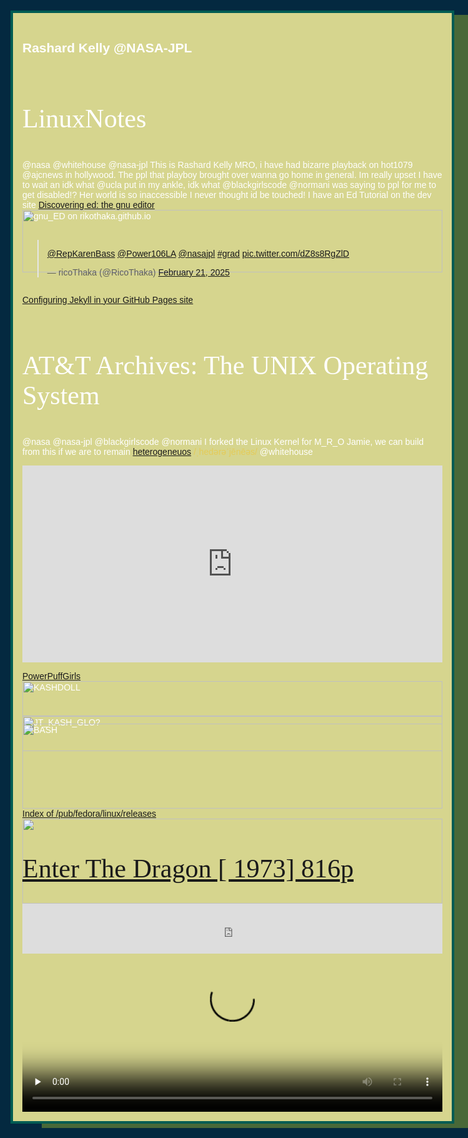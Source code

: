 <html>

<style>
@import url('https://fonts.googleapis.com/css2?family=Bungee&family=Kanit:ital,wght@0,100;0,200;0,300;0,400;0,500;0,600;0,700;0,800;0,900;1,100;1,200;1,300;1,400;1,500;1,600;1,700;1,800;1,900&display=swap');

/*

font-family: 'Bungee', cursive;
font-family: 'Kanit', sans-serif;
*/


html {
  background: #042940;
  
}
body {
	padding:0px;
  font-family: 'Kanit', sans-serif;
  text-align:center;
  color:white;
  word-break: break-word;
	}
  #Content {
    display: grid;
    width: 70vw;
height:auto;
    font-family: 'Kanit', sans-serif;
    margin: 20px auto;
    text-align: left;
    padding: 15px;
    border: 4px solid #005C53;
    background-color: #D6D58E;
    box-shadow: 50px 7px #DBF22750;
  }
h1 {
  font-family: 'Bungee', cursive;
  font-size: 3em;
}


iframe {
  width: 100%;
  display: block;
  text-align: center;
}
	


img {
  width:100%;
}

#post_content {
  
}

/* Animate the size, outside */
.pulse:hover, 
.pulse:focus {
  animation: pulse 1s;
  box-shadow: 0 0 0 2em transparent;
}

@keyframes pulse {
  0% { box-shadow: 0 0 0 0 var(--hover); }
}


/* ------------- */
	
.some-page-wrapper {
  margin: 1px;
  background-color: ##23b2ff;
}

.row {
  display: flex;
  flex-direction: row;
  flex-wrap: wrap;
  width: 100%;
}

.column {
  display: flex;
  flex-direction: column;
  flex-basis: 100%;
  flex: 1;
  overflow: hidden;
}

.double-column {
  display: flex;
  flex-direction: column;
  flex-basis: 100%;
  flex: 2;
  overflow: hidden;
}

.blue-column {
  background-color: #23ff32;
  
}

.green-column {
    
    background-color: #c9ff23;
}	
  /*

font-family: 'Bungee', cursive;
font-family: 'Kanit', sans-serif;
*/
  html {
    background: #042940;
  }

  

  .fill:hover,
  .fill:focus {
    box-shadow: inset 0 0 0 2em var(--hover);
  }

  .pulse:hover,
  .pulse:focus {
    animation: pulse 1s;
    box-shadow: 0 0 0 2em transparent;
  }

  @keyframes pulse {
    0% {
      box-shadow: 0 0 0 0 var(--hover);
    }
  }

  .close:hover,
  .close:focus {
    box-shadow:
      inset -3.5em 0 0 0 var(--hover),
      inset 3.5em 0 0 0 var(--hover);
  }

  .raise:hover,
  .raise:focus {
    box-shadow: 0 0.5em 0.5em -0.4em var(--hover);
    transform: translateY(-0.25em);
  }

  .up:hover,
  .up:focus {
    box-shadow: inset 0 -3.25em 0 0 var(--hover);
  }

  .slide:hover,
  .slide:focus {
    box-shadow: inset 6.5em 0 0 0 var(--hover);
  }

  .offset {
    box-shadow:
      0.3em 0.3em 0 0 var(--color),
      inset 0.3em 0.3em 0 0 var(--color);

    &:hover,
    &:focus {
      box-shadow:
        0 0 0 0 var(--hover),
        inset 6em 3.5em 0 0 var(--hover);
    }
  }

  $colors: (fill: #a972cb,
    pulse: #ef6eae,
    close: #ff7f82,
    raise: #ffa260,
    up: #e4cb58,
    slide: #8fc866,
    offset: #19bc8b);

  @each $button,
  $color in $colors {
    .#{$button} {
      --color: #{$color};
      --hover: #{adjust-hue($color, 45deg)};
    }
  }

  button {
    color: var(--color);
    transition: 0.25s;

    &:hover,
    &:focus {
      border-color: var(--hover);
      color: #fff;
    }
  }

  button {
    background: none;
    border: 2px solid;
    font: inherit;
    line-height: 1;
    margin: 0.5em;
    padding: 1em 2em;
  }

  h1 {
    font-weight: 400;
  }

  code {
    color: #e4cb58;
    font: inherit;
  }

 



  img {
    width: 100%;
  }

</style>
  <body>
    <main id="Content" markdown="1">

## Rashard Kelly @NASA-JPL
# LinuxNotes 


  @nasa @whitehouse @nasa-jpl This is Rashard Kelly MRO, i have had bizarre playback on hot1079 @ajcnews in hollywood. The ppl that playboy brought over wanna go home in general. Im really upset I have to wait an idk what @ucla put in my ankle, idk what @blackgirlscode @normani was saying to ppl for me to get disabled!? Her world is so inaccessible I never thought id be touched! I have an Ed Tutorial on the dev site 
[Discovering ed: the gnu editor](https://ricothaka.github.io/GNU-ed)
![gnu_ED on rikothaka.github.io](https://pbs.twimg.com/media/GlehG1bbwAEIUCA?format=jpg&name=large)

<blockquote class="twitter-tweet"><p lang="qme" dir="ltr"><a href="https://twitter.com/RepKarenBass?ref_src=twsrc%5Etfw">@RepKarenBass</a> <a href="https://twitter.com/Power106LA?ref_src=twsrc%5Etfw">@Power106LA</a> <a href="https://twitter.com/NASAJPL?ref_src=twsrc%5Etfw">@nasajpl</a> <a href="https://twitter.com/hashtag/grad?src=hash&amp;ref_src=twsrc%5Etfw">#grad</a> <a href="https://t.co/dZ8s8RgZlD">pic.twitter.com/dZ8s8RgZlD</a></p>&mdash; ricoThaka (@RicoThaka) <a href="https://twitter.com/RicoThaka/status/1893023150260301902?ref_src=twsrc%5Etfw">February 21, 2025</a></blockquote> <script async src="https://platform.twitter.com/widgets.js" charset="utf-8"></script>

[Configuring Jekyll in your GitHub Pages site](https://docs.github.com/en/pages/setting-up-a-github-pages-site-with-jekyll/about-github-pages-and-jekyll)

# AT&T Archives: The UNIX Operating System
@nasa @nasa-jpl @blackgirlscode @normani I forked the Linux Kernel for M_R_O Jamie, we can build from this if we are to remain [heterogeneuos](https://en.wikipedia.org/wiki/Homogeneity_and_heterogeneity) `/ˌhedərəˈjēnēəs/`  @whitehouse 
<iframe width="560" height="315" src="https://www.youtube.com/embed/tc4ROCJYbm0?si=dgjIU-Lykc63CG98" title="YouTube video player" frameborder="0" allow="accelerometer; autoplay; clipboard-write; encrypted-media; gyroscope; picture-in-picture; web-share" referrerpolicy="strict-origin-when-cross-origin" allowfullscreen></iframe>

[PowerPuffGirls](https://x.com/BubbleGumPop510/status/1723491903117922417)
 ![KASHDOLL](https://pbs.twimg.com/media/F-sSiK8aMAAQ2AC?format=jpg&name=large)
![JT_KASH_GLO?](https://pbs.twimg.com/media/GjOh-70aQAMkraB?format=jpg&name=large)

![BASH](https://bashlogo.com/img/logo/png/full_colored_light.png)
  [Index of /pub/fedora/linux/releases](https://dl.fedoraproject.org/pub/fedora/linux/releases/)
  <img src="https://images.genius.com/a1cb107c48d4cc842754b23e69ac9005.1000x617x1.jpg">
    <iframe style="border-radius:0px" src="https://open.spotify.com/embed/track/0z67oSdgxP2bjzv7ZBpO3x?utm_source=generator" width="100%" height="80" frameBorder="0" allowfullscreen="" allow="autoplay; clipboard-write; encrypted-media; fullscreen; picture-in-picture" loading="lazy"></iframe>

 # [Enter The Dragon [ 1973] 816p](https://en.wikipedia.org/wiki/Vertigo_(film))

<video controls preload="none" width="100%" height="auto" poster="https://i.etsystatic.com/29534914/r/il/0f268e/5497958111/il_794xN.5497958111_ivqi.jpg">

<source src="https://archive.org/download/cinema_bucanero_202306/Enter%20The%20Dragon%20%5B1973%5D816p.mp4" />

        Sorry, your browser doesn't support embedded videos, but don't worry, you can
<a href="https://archive.org/download/cinema_bucanero_202306/Enter%20The%20Dragon%20%5B1973%5D816p.mp4">download it</a>
        and watch it with your favorite video player!
      </video>
<img src="https://pbs.twimg.com/media/GHhryv7aUAEygHp?format=jpg&name=large" class="crt" />

# Android as a Linux device
<video controls src="https://raw.githubusercontent.com/ricoThaka/ricothaka.github.io/master/assets/video/gpfNLfVwUjnY2NBJ.mp4" poster="https://raw.githubusercontent.com/ricoThaka/ricothaka.github.io/717bdfc9eefe7dc338019b841635c555798a6edc/unixing/db0734b6-b4e2-4e28-be1b-30dff5fb66e05450003096811573599.jpg" width="100%">
        Sorry, your browser doesn't support embedded videos, but don't worry, you can
        <a href="https://raw.githubusercontent.com/ricoThaka/ricothaka.github.io/master/assets/video/gpfNLfVwUjnY2NBJ.mp4">download it</a>
        and watch it with your favorite video player!
      </video>
      <h1 id="sol-4185-left-navigation-camera">Sol 4185: Left Navigation Camera</h1>
      <h2 id="curiosity-raw-images">CURIOSITY RAW IMAGES</h2>
      <h3 id="broken-wheel">Broken wheel?</h3>

<p>This image was taken by Left Navigation Camera onboard <a href="https://mars.nasa.gov/msl/multimedia/raw-images/?order=sol+desc%2Cinstrument_sort+asc%2Csample_type_sort+asc%2C+date_taken+desc&amp;per_page=50&amp;page=0&amp;mission=msl">NASA’s Mars rover Curiosity</a> on Sol 4185 (2024-05-15 04:55:27 UTC).</p>
<h2>Mary J Blige :: Growing Pains</h2>
    See, today I'm havin' one of them days where
  
  I just don't wanna be bothered
  
  But it seems like you can't understand that
  
  Because it's your way or no way
  
  But check this out, it's my way today
  
  And I'm really, really sick and tired
  
  Of you steppin' into my little box
  
  When I just don't wanna be bothered, okay?
  
  So check this out
  
  I've had my way
  
  And I've had my share of ups and down
  
  I've been in trouble
  
  And I couldn't tell my ups from downs
  
  I've been your baby
  
  And I don't know why it don't seem like that no more
  
  Welcome to this new definition of love
  
  It ain't all roses
  
  Hey, flowers and posin'
  
  Hey, said it ain't all candy
  
  Hey, this love stuff is demanding
  
  Hey, said it ain't all roses
  
  Hey, flowers and posin'
  
  Hey, said it ain't all candy
  
  Hey, this love stuff is demanding
  
  Hey, sometimes I need a hug
  
  See, you, you just, you just wanna
  
  Really, really, really push all my buttons
  
  'Cause you Mr. Right and I'm Mrs. Wrong
  
  But right now today I feel like I'm-
  
  I'm the one gon' sing this song
  
  I'ma be Mrs. Right today
  
  It's my way or the highway
  
  But with you, there's just no gettin' around that
  
  I got to be bumpin' heads with you
  
  What's up with that?
  
  Listen, see
  
  I love my man
  
  And I know my place, I know my worth
  
  And I just can't stand
  
  To see myself as I hurt
  
  It's been a long time
  
  And I think that I can get a little more love from you
  
  I know some of y'all go through it to 'cause
  
  It ain't all roses
  
  Hey, flowers and posin'
  
  Hey, said it ain't all candy
  
  Hey, this love stuff is demanding
  
  Hey, said it ain't all roses
  
  Hey, flowers and posin'
  
  Hey, said it ain't all candy
  
  Hey, this love stuff is demanding
  
  Sometimes I need a hug
  
  Sometimes I just wish you just put your arms around me
  
  When I'm feelin' so, so, so very needy
  
  But instead you just turn your back
  
  And say, "Suck it up!"
  
  Oh, you don't know how I'm feelin' right now
  
  If you knew how I feel on the inside
  
  You wouldn't say suck it up
  
  Now what the... 'cause
  
  It ain't all roses
  
  Hey, flowers and posin'
  
  Hey, said it ain't all candy
  
  Hey, this love stuff is demanding
  
  Hey, said it ain't all roses (Ain't all roses)
  
  Hey, flowers and posin' (Flowers and posin')
  
  Hey, said it ain't all candy
  
  Hey, this love stuff is demanding
  
  Sometimes I need a hug
  
  It ain't all roses, you know?
  
  Everybody ask me how good it is
  
  It's great, love is great
  
  But when you just a mess yourself
  
  It ain't gon' be all roses
  
  'Cause you just want your time
  
  You wanna be selfish
  
  You know, you don't want nobody messin' with you
  
  You just wanna rip somebody's head off
  
  When they step to you with some
  
  "Oh you need some help boy, you need it to figure it out"
  
  You figure it out!
  
  You figure it out!
  
  You go figure it out!
  
  You suck it up!
  
  Hahaha
  <hr>
  ARTIST
    <br>
  Mary J. Blige
   </div>
  
  <div id="Content">
   
   <div class='row'>
   <div class='column'>
   <div class='blue-column'>
   <img src="https://i.ibb.co/bHzN2nZ/DEHi-Ji-A-LOVELY-Open-Mi-C.png" alt="Girl in a jacket" >
   </div>
   </div>
   <div class='column'>
   <div class='green-column'>
   <img src="https://i.ibb.co/bHzN2nZ/DEHi-Ji-A-LOVELY-Open-Mi-C.png" alt="Girl in a jacket" >
   </div>
   </div>
   <div class='column'>
   <div class='blue-column'>
   <img src="https://i.ibb.co/bHzN2nZ/DEHi-Ji-A-LOVELY-Open-Mi-C.png" alt="Girl in a jacket" >
   </div>
   </div> 
   </div>
    </div>
  
  <div id="Content">
   
    <div class="buttons">
      <h1>Simple hover effects with <code>box-shadow</code></h1>
      <button class="fill">Fill In</button>
      <button class="pulse">Pulse</button>
      <button class="close">Close</button>
      <button class="raise">Raise</button>
      <button class="up">Fill Up</button>
      <button class="slide">Slide</button>
      <button class="offset">Offset</button>
    </div>
  </div>
  <div id="Content" class="raise">
  
    <iframe style="border-radius:0px" src="https://open.spotify.com/embed/track/5sZu0FES67xoL41Y4iWo1H?utm_source=generator&theme=0" width="100%" height="80" frameBorder="0" allowfullscreen="" allow="autoplay; clipboard-write; encrypted-media; fullscreen; picture-in-picture"></iframe>
  
    <h3>Qongqothwane is a traditional song of the Xhosa people of South Africa.</h3><em> <b>It is sung at weddings to bring good fortune.</b></em> In the western world it is mainly known as The Click Song, a nickname given to the song by European colonials who could not pronounce its Xhosa title, which has many click consonants in it. The Xhosa title literally means "knock-knock beetle", which is a popular name for various species of darkling beetles that make a distinctive knocking sound by tapping their abdomens on the ground. These beetles are believed by the Xhosa to bring good luck and rain.
    <iframe width="250" height="250" src="https://www.youtube.com/embed/rjo8h5qLpU0" title="Miriam Makeba - Qongqothwane (The Click Song) (Live, 1963)" frameborder="0" allow="accelerometer; autoplay; clipboard-write; encrypted-media; gyroscope; picture-in-picture" allowfullscreen></iframe>
    The song is known world-wide thanks to the interpretation of South African singer Miriam Makeba (herself a Xhosa). In her discography the song appears in several versions, both with the title Qongqothwane and as The Click Song.
  
    More information on the song can be found in Makeba's book The World of African Song (Chicago: Quadrangle Books, 1971), including the following translation: "The doctor of the road is the beetle / He climbed past this way / They say it is the beetle / Oh! It is the beetle."
  
    <hr>
    <img src="https://i.scdn.co/image/ab67616d0000b27389c2f5ec3ac6cad1c26bc6dd">
  
  </div>
  
  <div id="Content">
  
    <img src="https://i.scdn.co/image/ab67616d0000b273bb39d0061481bbb534509d7a">
  
  </div>
  
  <div id="Content">
    <iframe style="border-radius:50px" src="https://open.spotify.com/embed/track/0XItiJmTViTjwNX9XOGQ9e?utm_source=generator" width="100%" height="80" frameBorder="0" allowfullscreen="" allow="autoplay; clipboard-write; encrypted-media; fullscreen; picture-in-picture"></iframe>
    <iframe style="border-radius:12px" src="https://open.spotify.com/embed/track/3fGF2eP79xeu2ABvSSfMXl?utm_source=generator&theme=0" width="100%" height="80" frameBorder="0" allowfullscreen="" allow="autoplay; clipboard-write; encrypted-media; fullscreen; picture-in-picture"></iframe>
  </div>
  
  <div id="Content">
    <iframe width="100%" height="302" src="https://www.youtube.com/embed/DCMib3DBz60" title="Total [feat. The Notorious B.I.G.] - Can't You See (Official Music Video)" frameborder="0" allow="accelerometer; autoplay; clipboard-write; encrypted-media; gyroscope; picture-in-picture" allowfullscreen></iframe>
  </div>
  <div id="Content">
    <iframe width="100%" height="333" src="https://www.youtube.com/embed/QQyXHfOy1UU" title="SWV - Rain (Official Video)" frameborder="0" allow="accelerometer; autoplay; clipboard-write; encrypted-media; gyroscope; picture-in-picture" allowfullscreen></iframe>
  </div>
  
  <hr>
  <div id="Content">
    <iframe width="100%" height="302" src="https://www.youtube.com/embed/DCMib3DBz60" title="Total [feat. The Notorious B.I.G.] - Can't You See (Official Music Video)" frameborder="0" allow="accelerometer; autoplay; clipboard-write; encrypted-media; gyroscope; picture-in-picture" allowfullscreen></iframe>
  </div>
  <div id="Content">
    <iframe width="100%" height="333" src="https://www.youtube.com/embed/QQyXHfOy1UU" title="SWV - Rain (Official Video)" frameborder="0" allow="accelerometer; autoplay; clipboard-write; encrypted-media; gyroscope; picture-in-picture" allowfullscreen></iframe>
  </div>
  <div id="Content">
    <iframe width="100%" height="315" src="https://www.youtube.com/embed/7H_o5whdCQA" title="YouTube video player" frameborder="0" allow="accelerometer; autoplay; clipboard-write; encrypted-media; gyroscope; picture-in-picture" allowfullscreen></iframe>
  </div>
  <div id="Content">
    <iframe width="100%" height="333" src="https://www.youtube.com/embed/meH_1bE_sM0" title="SWV - You're Always on My Mind (Official Video)" frameborder="0" allow="accelerometer; autoplay; clipboard-write; encrypted-media; gyroscope; picture-in-picture" allowfullscreen></iframe>
  </div>
  <div id="Content">
    <h2>You Gotta Believe · Mary J. Blige</h2>
    <iframe width="100%" height="743" src="https://www.youtube.com/embed/-W3eV2KQGn8" title="You Gotta Believe" frameborder="0" allow="accelerometer; autoplay; clipboard-write; encrypted-media; gyroscope; picture-in-picture" allowfullscreen></iframe>
    <p>This box is horizontally centered by setting its right and left margin widths to "auto". This is the preferred way to accomplish horizontal centering with CSS, and works very well in most browsers with CSS2 support. Unfortunately, IE5/Win does not respond to this method - a shortcoming of that browser, not the technique.</p>
    <p>There is a simple <em>workaround</em>. (A pause while you fight back the nausea induced by that word.) Ready? IE5/Win incorrectly applies the CSS "text-align" attribute to block-level elements. Declaring "text-align:center" for the containing block-level element (often the BODY element) horizontally centers the box in IE5/Win. There is a side effect of this workaround: the CSS "text-align" attribute is inherited, centering inline content. It is often necessary to explicitly set the "text-align" attribute for the centered box, counteracting the effects of the IE5/Win workaround. The relevant CSS follows.</p>
    <pre>
  body {
      margin:50px 0px; padding:0px;
      text-align:center;
      }
      
  #Content {
      width:500px;
      margin:0px auto;
      text-align:left;
      padding:15px;
      border:1px dashed #333;
      background-color:#eee;
      }
  </pre>
  </div>
  <div id="Content">
    <iframe width="100%" height="300" scrolling="no" frameborder="no" allow="autoplay" src="https://w.soundcloud.com/player/?url=https%3A//api.soundcloud.com/tracks/1322634691&color=%235c5c5c&auto_play=false&hide_related=false&show_comments=true&show_user=true&show_reposts=false&show_teaser=true&visual=true"></iframe>
    <div style="font-size: 10px; color: #cccccc;line-break: anywhere;word-break: normal;overflow: hidden;white-space: nowrap;text-overflow: ellipsis; font-family: Interstate,Lucida Grande,Lucida Sans Unicode,Lucida Sans,Garuda,Verdana,Tahoma,sans-serif;font-weight: 100;"><a href="https://soundcloud.com/megan-thee-stallion" title="Megan Thee Stallion" target="_blank" style="color: #cccccc; text-decoration: none;">Megan Thee Stallion</a> · <a href="https://soundcloud.com/megan-thee-stallion/budget-ft-latto" title="Budget (feat. Latto)" target="_blank" style="color: #cccccc; text-decoration: none;">Budget (feat. Latto)</a></div>
    <h1> “Not a Bed of Roses” – Burt Glinn’s Photos of the Cuban Revolution </h1>
    <p>
      On New Year’s Eve 1958, young Magnum photographer Burt Glinn was celebrating at a black tie party in New York. All the talk that evening was of corrupt Cuban dictator Fulgencio Batista, rumoured to be ready to flee for his life from Havana and said to have already backed his army trucks up to the treasury.
  
      Glinn borrowed $400 from Magnum president Cornell Capa, grabbed his camera gear, raced to La Guardia just in time to make the last flight to Miami. He arrived just after dawn in Havana, Batista had fled, Fidel was still hundreds of miles away, nobody knew where, Che Guevara was on his way to Havana and nobody seemed to be in charge. As Glinn said “you just can’t hail a taxi and ask the cabbie to take you to the revolution”.</p>
    <img src="https://static.timesofisrael.com/ajn/uploads/2021/07/Sth-African-police-beat-African-women-Durban-1959.jpg">
  </div>
  <div id="Content">
    <iframe width="100%" height="315" src="https://www.youtube.com/embed/HdVPZQR04lo" title="YouTube video player" frameborder="0" allow="accelerometer; autoplay; clipboard-write; encrypted-media; gyroscope; picture-in-picture" allowfullscreen></iframe>
    <img src="https://static.timesofisrael.com/ajn/uploads/2021/07/Sth-African-police-beat-African-women-Durban-1959.jpg">
  </div>
  <img src="https://scitechdaily.com/images/Ballistic-Resonance.jpg" <div id="Content">
  
  </div>
  
  <div id="Content">
    <h2>Centering: Auto-width Margins</h2>
    <iframe width="100%" height="494" src="https://www.youtube.com/embed/48ap9EdcdRw" title="MUNI LONG  - JUST BEGINNING | MAJORSTAGE LIVE STUDIO PERFORMANCE" frameborder="0" allow="accelerometer; autoplay; clipboard-write; encrypted-media; gyroscope; picture-in-picture" allowfullscreen></iframe>
    <p>This box is horizontally centered by setting its right and left margin widths to "auto". This is the preferred way to accomplish horizontal centering with CSS, and works very well in most browsers with CSS2 support. Unfortunately, IE5/Win does not respond to this method - a shortcoming of that browser, not the technique.</p>
    <p>There is a simple <em>workaround</em>. (A pause while you fight back the nausea induced by that word.) Ready? IE5/Win incorrectly applies the CSS "text-align" attribute to block-level elements. Declaring "text-align:center" for the containing block-level element (often the BODY element) horizontally centers the box in IE5/Win. There is a side effect of this workaround: the CSS "text-align" attribute is inherited, centering inline content. It is often necessary to explicitly set the "text-align" attribute for the centered box, counteracting the effects of the IE5/Win workaround. The relevant CSS follows.</p>
    <pre>
  body {
      margin:50px 0px; padding:0px;
      text-align:center;
      }
      
  #Content {
      width:500px;
      margin:0px auto;
      text-align:left;
      padding:15px;
      border:1px dashed #333;
      background-color:#eee;
      }
  </pre>
  
    <h2>Centering: Auto-width Margins</h2>
    <iframe width="100%" height="480" src="https://www.youtube.com/embed/Zi_XLOBDo_Y" title="Michael Jackson - Billie Jean (Official Video)" frameborder="0" allow="accelerometer; autoplay; clipboard-write; encrypted-media; gyroscope; picture-in-picture" allowfullscreen></iframe>
    <p>This box is horizontally centered by setting its right and left margin widths to "auto". This is the preferred way to accomplish horizontal centering with CSS, and works very well in most browsers with CSS2 support. Unfortunately, IE5/Win does not respond to this method - a shortcoming of that browser, not the technique.</p>
    <p>There is a simple <em>workaround</em>. (A pause while you fight back the nausea induced by that word.) Ready? IE5/Win incorrectly applies the CSS "text-align" attribute to block-level elements. Declaring "text-align:center" for the containing block-level element (often the BODY element) horizontally centers the box in IE5/Win. There is a side effect of this workaround: the CSS "text-align" attribute is inherited, centering inline content. It is often necessary to explicitly set the "text-align" attribute for the centered box, counteracting the effects of the IE5/Win workaround. The relevant CSS follows.</p>
    <pre>
  body {
      margin:50px 0px; padding:0px;
      text-align:center;
      }
      
  #Content {
      width:500px;
      margin:0px auto;
      text-align:left;
      padding:15px;
      border:1px dashed #333;
      background-color:#eee;
      }
  </pre>
  </div>
  
 

  <div id="Content">
    <h2>Centering: Auto-width Margins</h2>
    <iframe width="100%" height="480" src="https://www.youtube.com/embed/w6qcafgLHe4" title="Eric Burdon & War Spill The Wine  " Original Record Release"" frameborder="0" allow="accelerometer; autoplay; clipboard-write; encrypted-media; gyroscope; picture-in-picture" allowfullscreen></iframe>
    <p>This box is horizontally centered by setting its right and left margin widths to "auto". This is the preferred way to accomplish horizontal centering with CSS, and works very well in most browsers with CSS2 support. Unfortunately, IE5/Win does not respond to this method - a shortcoming of that browser, not the technique.</p>
    <p>There is a simple <em>workaround</em>. (A pause while you fight back the nausea induced by that word.) Ready? IE5/Win incorrectly applies the CSS "text-align" attribute to block-level elements. Declaring "text-align:center" for the containing block-level element (often the BODY element) horizontally centers the box in IE5/Win. There is a side effect of this workaround: the CSS "text-align" attribute is inherited, centering inline content. It is often necessary to explicitly set the "text-align" attribute for the centered box, counteracting the effects of the IE5/Win workaround. The relevant CSS follows.</p>
    <pre>
  body {
      margin:50px 0px; padding:0px;
      text-align:center;
      }
      
  #Content {
      width:500px;
      margin:0px auto;
      text-align:left;
      padding:15px;
      border:1px dashed #333;
      background-color:#eee;
      }
  </pre>
  </div>


</main>
</body>
</html>